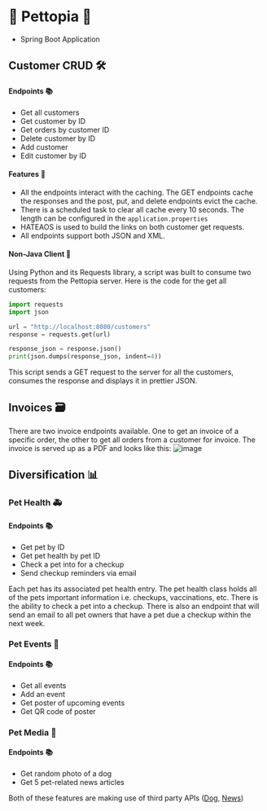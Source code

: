 # :dog: Pettopia :dog:
- Spring Boot Application
## Customer CRUD :hammer_and_wrench:
#### Endpoints :books:
- Get all customers
- Get customer by ID
- Get orders by customer ID
- Delete customer by ID
- Add customer
- Edit customer by ID
#### Features :star2:
- All the endpoints interact with the caching. The GET endpoints cache the responses and the post, put, and delete endpoints evict the cache.
- There is a scheduled task to clear all cache every 10 seconds. The length can be configured in the `application.properties`
- HATEAOS is used to build the links on both customer get requests. 
- All endpoints support both JSON and XML.
#### Non-Java Client :snake:
Using Python and its Requests library, a script was built to consume two requests from the Pettopia server. Here is the code for the get all customers:
```python
import requests
import json

url = "http://localhost:8080/customers"
response = requests.get(url)

response_json = response.json()
print(json.dumps(response_json, indent=4))
```
This script sends a GET request to the server for all the customers, consumes the response and displays it in prettier JSON.
## Invoices :card_file_box:
There are two invoice endpoints available. One to get an invoice of a specific order, the other to get all orders from a customer for invoice.
The invoice is served up as a PDF and looks like this:
![image](https://user-images.githubusercontent.com/38580052/228236887-703d8ce9-76d0-4a1a-8123-7f3060a134c7.png)

## Diversification :bar_chart:
### Pet Health :ambulance:
#### Endpoints :books:
- Get pet by ID
- Get pet health by pet ID
- Check a pet into for a checkup
- Send checkup reminders via email

Each pet has its associated pet health entry. The pet health class holds all of the pets important information i.e. checkups, vaccinations, etc.
There is the ability to check a pet into a checkup. There is also an endpoint that will send an email to all pet owners that have a pet due a checkup within the next week.
### Pet Events :newspaper:
#### Endpoints :books:
- Get all events
- Add an event
- Get poster of upcoming events
- Get QR code of poster 
### Pet Media :camera_flash:
#### Endpoints :books:
- Get random photo of a dog
- Get 5 pet-related news articles

Both of these features are making use of third party APIs ([Dog](https://thedogapi.com/), [News](https://newsapi.org/))
